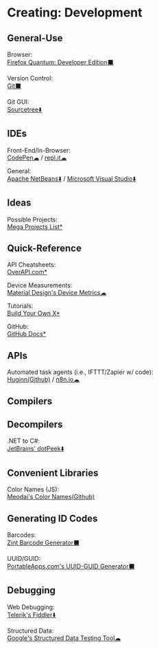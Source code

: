 # Creating: Development

## General-Use

Browser:  
	[Firefox Quantum: Developer Edition⬛](https://www.mozilla.org/en-US/firefox/developer/)

Version Control:  
	[Git⬛](https://git-scm.com/)
	
Git GUI:  
	[Sourcetree⬇️](https://www.sourcetreeapp.com/)

## IDEs

Front-End/In-Browser:  
	[CodePen☁](https://codepen.io/) / 
	[repl.it☁](https://repl.it/)

General:  
	[Apache NetBeans⬇️](https://netbeans.org/) / 
	[Microsoft Visual Studio⬇️](https://visualstudio.microsoft.com/)

## Ideas

Possible Projects:  
	[Mega Projects List*](https://github.com/karan/Projects/)

## Quick-Reference

API Cheatsheets:  
	[OverAPI.com*](http://overapi.com/)

Device Measurements:  
	[Material Design's Device Metrics☁](https://material.io/tools/devices/)

Tutorials:  
	[Build Your Own X*](https://github.com/danistefanovic/build-your-own-x)

GitHub:  
	[GitHub Docs*](https://try.github.io/)

## APIs

Automated task agents (i.e., IFTTT/Zapier w/ code):  
	[Huginn(Github)](https://github.com/huginn/huginn) / 
	[n8n.io☁](https://n8n.io)

## Compilers

## Decompilers

.NET to C#:  
	[JetBrains' dotPeek⬇️](https://www.jetbrains.com/decompiler/)

## Convenient Libraries

Color Names (JS):  
	[Meodai's Color Names(Github)](https://github.com/meodai/color-names)

## Generating ID Codes

Barcodes:  
	[Zint Barcode Generator⬛](https://sourceforge.net/projects/zint/)

UUID/GUID:  
	[PortableApps.com's UUID-GUID Generator⬛](https://portableapps.com/apps/utilities/uuid-guid_generator_portable)

## Debugging

Web Debugging:  
	[Telerik's Fiddler⬇️](https://www.telerik.com/fiddler)

Structured Data:  
	[Google's Structured Data Testing Tool☁](https://search.google.com/structured-data/testing-tool/u/0/)
